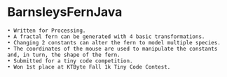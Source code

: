 # BarnsleysFernJava
	• Written for Processing.
	• A fractal fern can be generated with 4 basic transformations.
	• Changing 2 constants can alter the fern to model multiple species.
	• The coordinates of the mouse are used to manipulate the constants and, in turn, the shape of the fern.
	• Submitted for a tiny code competition.
	• Won 1st place at KTByte Fall 1k Tiny Code Contest.
